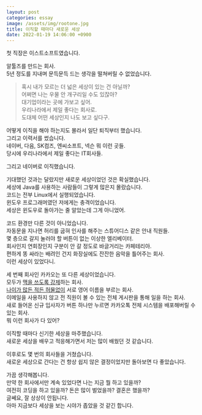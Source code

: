 ```yaml
---
layout: post
categories: essay
image: /assets/img/rootone.jpg
title: 이직할 때마다 새로운 세상
date: 2022-01-19 14:06:00 +0900
---
```

첫 직장은 이스트소프트였습니다.

알툴즈를 만드는 회사.  
5년 정도를 지내며 문득문득 드는 생각을 떨쳐버릴 수 없었습니다.

> 혹시 내가 모르는 더 넓은 세상이 있는 건 아닐까?  
> 어쩌면 나는 우물 안 개구리일 수도 있잖아?  
> 대기업이라는 곳에 가보고 싶어.  
> 우리나라에서 제일 좋다는 회사로.  
> 도대체 어떤 세상인지 나도 보고 싶다구.

어떻게 이직을 해야 하는지도 몰라서 일단 퇴직부터 했습니다.  
그리고 이력서를 썼습니다.  
네이버, 다음, SK컴즈, 엔씨소프트, 넥슨 뭐 이런 곳들.  
당시에 우리나라에서 제일 좋다는 IT회사들.  

그리고 네이버로 이직했습니다.

기대했던 것과는 달랐지만 새로운 세상이었던 것은 확실했습니다.   
세상에 Java를 사용하는 사람들이 그렇게 많은지 몰랐습니다.  
코드는 전부 Linux에서 실행되었습니다.  
윈도우 프로그래머였던 저에게는 충격이었습니다.  
세상은 윈도우로 돌아가는 줄 알았는데 그게 아니었어.

코드 환경만 다른 것이 아니었습니다.  
자동문을 지나면 허리를 굽혀 인사를 해주는 스튜어디스 같은 안내 직원들.  
몇 층으로 갈지 눌러야 할 버튼이 없는 이상한 엘리베이터.  
회사인지 연회장인지 구분이 안 갈 정도로 바글거리는 카페테리아.  
편하게 똥 싸라는 배려인 건지 화장실에도 잔잔한 음악을 틀어주는 회사.  
이런 세상이 있었다니.

세 번째 회사인 카카오는 또 다른 세상이었습니다.  
모두가 [맥을 쓰도록 강제](/essay/2021/08/25/무슨-운영체제를-가장-좋아하나요.html)하는 회사.  
[나이가 많든 적든 허물없이](/essay/2021/11/02/%EC%9C%97%EC%82%AC%EB%9E%8C%EA%B3%BC-%EC%95%84%EB%9E%AB%EC%82%AC%EB%9E%8C.html) 서로 영어 이름을 부르는 회사.  
이메일을 사용하지 않고 전 직원이 볼 수 있는 전체 게시판을 통해 일을 하는 회사.  
새로 들어온 신규 입사자가 버튼 하나만 누르면 카카오톡 전체 시스템을 배포해버릴 수 있는 회사.  
뭐 이런 회사가 다 있어?

이직할 때마다 신기한 세상을 마주했습니다.  
새로운 세상을 배우고 적응해가면서 저는 많이 배웠던 것 같습니다.

이후로도 몇 번의 회사들을 거쳤습니다.  
새로운 세상으로 간다는 건 항상 쉽지 않은 결정이었지만 돌아보면 다 좋았습니다.  

가끔 생각해봅니다.  
만약 한 회사에서만 계속 있었다면 나는 지금 뭘 하고 있을까?  
여전히 코딩을 하고 있을까? 돈은 많이 벌었을까? 결혼은 했을까?  
글쎄요, 잘 상상이 안됩니다.  
아마 지금보다 세상을 보는 시야가 좁았을 것 같긴 합니다.
